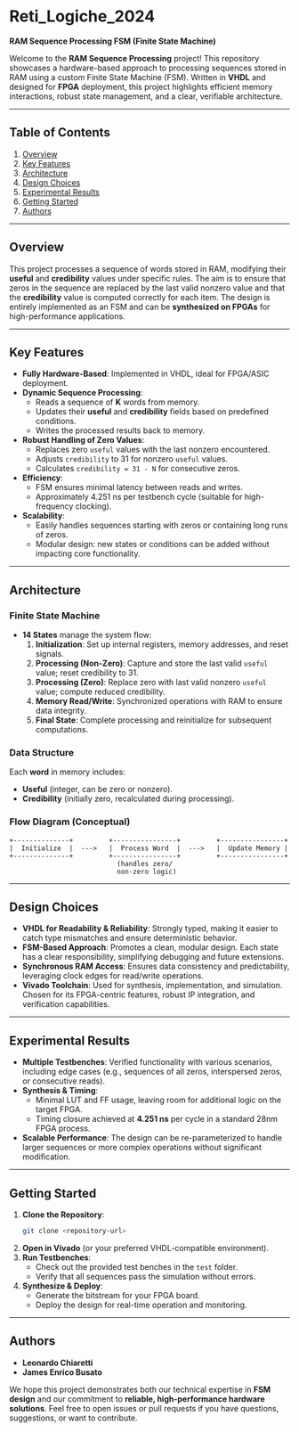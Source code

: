 # Reti_Logiche_2024
**RAM Sequence Processing FSM (Finite State Machine)**

Welcome to the **RAM Sequence Processing** project! This repository showcases a hardware-based approach to processing sequences stored in RAM using a custom Finite State Machine (FSM). Written in **VHDL** and designed for **FPGA** deployment, this project highlights efficient memory interactions, robust state management, and a clear, verifiable architecture.

---

## Table of Contents
1. [Overview](#overview)
2. [Key Features](#key-features)
3. [Architecture](#architecture)
4. [Design Choices](#design-choices)
5. [Experimental Results](#experimental-results)
6. [Getting Started](#getting-started)
7. [Authors](#authors)

---

## Overview
This project processes a sequence of words stored in RAM, modifying their **useful** and **credibility** values under specific rules. The aim is to ensure that zeros in the sequence are replaced by the last valid nonzero value and that the **credibility** value is computed correctly for each item. The design is entirely implemented as an FSM and can be **synthesized on FPGAs** for high-performance applications.

---

## Key Features
- **Fully Hardware-Based**: Implemented in VHDL, ideal for FPGA/ASIC deployment.
- **Dynamic Sequence Processing**:
  - Reads a sequence of **K** words from memory.
  - Updates their **useful** and **credibility** fields based on predefined conditions.
  - Writes the processed results back to memory.
- **Robust Handling of Zero Values**:
  - Replaces zero `useful` values with the last nonzero encountered.
  - Adjusts `credibility` to 31 for nonzero `useful` values.
  - Calculates `credibility = 31 - N` for consecutive zeros.
- **Efficiency**:
  - FSM ensures minimal latency between reads and writes.
  - Approximately 4.251 ns per testbench cycle (suitable for high-frequency clocking).
- **Scalability**:
  - Easily handles sequences starting with zeros or containing long runs of zeros.
  - Modular design: new states or conditions can be added without impacting core functionality.

---

## Architecture
### Finite State Machine
- **14 States** manage the system flow:
  1. **Initialization**: Set up internal registers, memory addresses, and reset signals.
  2. **Processing (Non-Zero)**: Capture and store the last valid `useful` value; reset credibility to 31.
  3. **Processing (Zero)**: Replace zero with last valid nonzero `useful` value; compute reduced credibility.
  4. **Memory Read/Write**: Synchronized operations with RAM to ensure data integrity.
  5. **Final State**: Complete processing and reinitialize for subsequent computations.

### Data Structure
Each **word** in memory includes:
- **Useful** (integer, can be zero or nonzero).
- **Credibility** (initially zero, recalculated during processing).

### Flow Diagram (Conceptual)
```
+--------------+         +----------------+         +----------------+
|  Initialize  |  --->   |  Process Word  |  --->   |  Update Memory |
+--------------+         +----------------+         +----------------+
                           (handles zero/
                           non-zero logic)
```

---

## Design Choices
- **VHDL for Readability & Reliability**: Strongly typed, making it easier to catch type mismatches and ensure deterministic behavior.
- **FSM-Based Approach**: Promotes a clean, modular design. Each state has a clear responsibility, simplifying debugging and future extensions.
- **Synchronous RAM Access**: Ensures data consistency and predictability, leveraging clock edges for read/write operations.
- **Vivado Toolchain**: Used for synthesis, implementation, and simulation. Chosen for its FPGA-centric features, robust IP integration, and verification capabilities.

---

## Experimental Results
- **Multiple Testbenches**: Verified functionality with various scenarios, including edge cases (e.g., sequences of all zeros, interspersed zeros, or consecutive reads).
- **Synthesis & Timing**:
  - Minimal LUT and FF usage, leaving room for additional logic on the target FPGA.
  - Timing closure achieved at **4.251 ns** per cycle in a standard 28nm FPGA process.
- **Scalable Performance**: The design can be re-parameterized to handle larger sequences or more complex operations without significant modification.

---

## Getting Started
1. **Clone the Repository**:
   ```bash
   git clone <repository-url>
   ```
2. **Open in Vivado** (or your preferred VHDL-compatible environment).
3. **Run Testbenches**:
   - Check out the provided test benches in the `test` folder.
   - Verify that all sequences pass the simulation without errors.
4. **Synthesize & Deploy**:
   - Generate the bitstream for your FPGA board.
   - Deploy the design for real-time operation and monitoring.

---

## Authors
- **Leonardo Chiaretti**
- **James Enrico Busato**

We hope this project demonstrates both our technical expertise in **FSM design** and our commitment to **reliable, high-performance hardware solutions**. Feel free to open issues or pull requests if you have questions, suggestions, or want to contribute.
